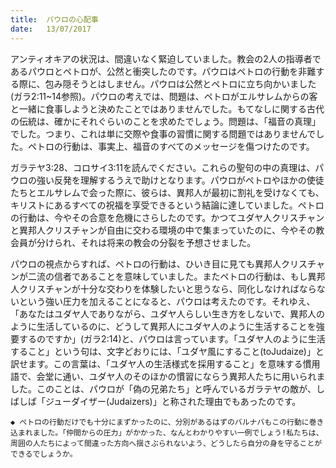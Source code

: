 ```yaml
---
title:  パウロの心配事
date:   13/07/2017
---
```


アンティオキアの状況は、間違いなく緊迫していました。教会の2人の指導者であるパウロとペトロが、公然と衝突したのです。パウロはペトロの行動を非難する際に、包み隠そうとはしません。パウロは公然とペトロに立ち向かいました(ガラ2:11~14参照)。パウロの考えでは、問題は、ペトロがエルサレムからの客と一緒に食事しようと決めたことではありませんでした。もてなしに関する古代の伝統は、確かにそれぐらいのことを求めたでしょう。問題は、「福音の真理」でした。つまり、これは単に交際や食事の習慣に関する問題ではありませんでした。ペトロの行動は、事実上、福音のすべてのメッセージを傷つけたのです。

ガラテヤ3:28、コロサイ3:11を読んでください。これらの聖句の中の真理は、パウロの強い反発を理解するうえで助けとなります。パウロがペトロやほかの使徒たちとエルサレムで会った際に、彼らは、異邦人が最初に割礼を受けなくても、キリストにあるすべての祝福を享受できるという結論に達していました。ペトロの行動は、今やその合意を危機にさらしたのです。かつてユダヤ人クリスチャンと異邦人クリスチャンが自由に交わる環境の中で集まっていたのに、今やその教会員が分けられ、それは将来の教会の分裂を予想させました。

パウロの視点からすれば、ペトロの行動は、ひいき目に見ても異邦人クリスチャンが二流の信者であることを意味していました。またペトロの行動は、もし異邦人クリスチャンが十分な交わりを体験したいと思うなら、同化しなければならないという強い圧力を加えることになると、パウロは考えたのです。それゆえ、「あなたはユダヤ人でありながら、ユダヤ人らしい生き方をしないで、異邦人のように生活しているのに、どうして異邦人にユダヤ人のように生活することを強要するのですか」(ガラ2:14)と、パウロは言っています。「ユダヤ人のように生活すること」という句は、文字どおりには、「ユダヤ風にすること(toJudaize)」と訳せます。この言葉は、「ユダヤ人の生活様式を採用すること」を意味する慣用語で、会堂に通い、ユダヤ人のそのほかの慣習にならう異邦人たちに用いられました。このことは、パウロが「偽の兄弟たち」と呼んでいるガラテヤの敵が、しばしば「ジューダイザー(Judaizers)」と称された理由でもあったのです。

`◆ ペトロの行動だけでも十分にまずかったのに、分別があるはずのバルナバもこの行動に巻き込まれました。「仲間からの圧力」がかかった、なんとわかりやすい一例でしょう!私たちは、周囲の人たちによって間違った方向へ揺さぶられないよう、どうしたら自分の身を守ることができるでしょうか。`
